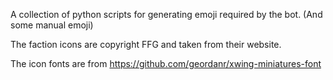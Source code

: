 A collection of python scripts for generating emoji required by the bot. (And some manual emoji)

The faction icons are copyright FFG and taken from their website.

The icon fonts are from https://github.com/geordanr/xwing-miniatures-font
